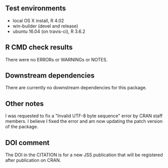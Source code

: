 ## Test environments
* local OS X install, R 4.02
* win-builder (devel and release)
* ubuntu 16.04 (on travis-ci), R 3.6.2

## R CMD check results
There were no ERRORs or WARNINGs or NOTES.

## Downstream dependencies
There are currently no downstream dependencies for this package.

## Other notes
I was requested to fix a "Invalid UTF-8 byte sequence" error by CRAN staff members. I believe I fixed the error and am now updating the patch version of the package.

## DOI comment
The DOI in the CITATION is for a new JSS publication that will be registered after 
publication on CRAN.